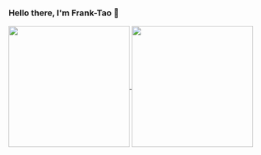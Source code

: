 ### Hello there, I'm Frank-Tao 👋

<a href="https://github.com/Frank-Tao/github-readme-stats">
  <img height=240 align="center" src="https://github-readme-stats-lemon-ten-24.vercel.app/api?username=Frank-Tao&hide=contribs&show=discussions_started,discussions_answered,prs_merged,prs_merged_percentage&show_icons=true" />
</a>
<a href="https://github.com/Frank-Tao/github-readme-stats">
  <img height=240 align="center" src="https://github-readme-stats-lemon-ten-24.vercel.app/api/top-langs?username=Frank-Tao&layout=compact&langs_count=8&card_width=320" />
</a>

<!--
**Frank-Tao/Frank-Tao** is a ✨ _special_ ✨ repository because its `README.md` (this file) appears on your GitHub profile.

Here are some ideas to get you started:

- 🔭 I’m currently working on ...
- 🌱 I’m currently learning ...
- 👯 I’m looking to collaborate on ...
- 🤔 I’m looking for help with ...
- 💬 Ask me about ...
- 📫 How to reach me: ...
- 😄 Pronouns: ...
- ⚡ Fun fact: ...
-->
